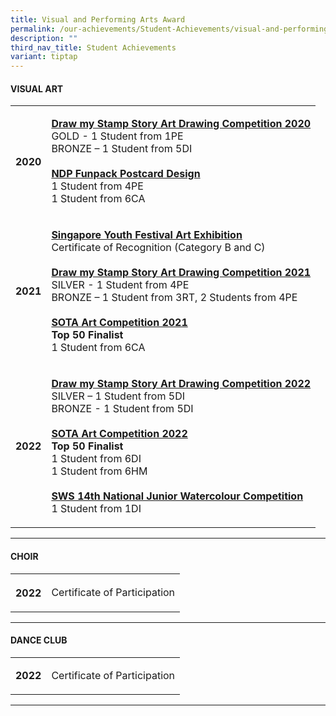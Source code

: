```yaml
---
title: Visual and Performing Arts Award
permalink: /our-achievements/Student-Achievements/visual-and-performing-arts-award/
description: ""
third_nav_title: Student Achievements
variant: tiptap
---
```

<h4><strong>VISUAL ART</strong></h4>
<table style="minWidth: 50px">
<colgroup>
<col>
<col>
</colgroup>
<tbody>
<tr>
<th rowspan="1" colspan="1">
<p>2020</p>
</th>
<td rowspan="1" colspan="1">
<p><strong><u>Draw my Stamp Story Art Drawing Competition 2020</u></strong>
<br>GOLD - 1 Student from 1PE
<br>BRONZE – 1 Student from 5DI
<br>
<br><strong><u>NDP Funpack Postcard Design</u></strong>
<br>1 Student from 4PE
<br>1 Student from 6CA</p>
</td>
</tr>
<tr>
<td rowspan="1" colspan="1">
<p><strong>2021</strong>
</p>
</td>
<td rowspan="1" colspan="1">
<p><strong><u>Singapore Youth Festival Art Exhibition</u></strong>
<br>Certificate of Recognition (Category B and C)
<br>
<br><strong><u>Draw my Stamp Story Art Drawing Competition 2021</u></strong>
<br>SILVER - 1 Student from 4PE
<br>BRONZE – 1 Student from 3RT, 2 Students from 4PE
<br>
<br><strong><u>SOTA Art Competition 2021</u></strong>
<br><strong>Top 50 Finalist</strong>
<br>1 Student from 6CA</p>
</td>
</tr>
<tr>
<td rowspan="1" colspan="1">
<p><strong>2022</strong>
</p>
</td>
<td rowspan="1" colspan="1">
<p><strong><u>Draw my Stamp Story Art Drawing Competition 2022</u></strong>
<br>SILVER – 1 Student from 5DI
<br>BRONZE - 1 Student from 5DI
<br>
<br><strong><u>SOTA Art Competition 2022</u></strong>
<br><strong>Top 50 Finalist</strong>
<br>1 Student from 6DI
<br>1 Student from 6HM
<br>
<br><strong><u>SWS 14th National Junior Watercolour Competition</u></strong>
<br>1 Student from 1DI</p>
</td>
</tr>
</tbody>
</table>
<hr>
<h4><strong>CHOIR</strong></h4>
<table style="minWidth: 50px">
<colgroup>
<col>
<col>
</colgroup>
<tbody>
<tr>
<th rowspan="1" colspan="1">
<p>2022</p>
</th>
<td rowspan="1" colspan="1">
<p>Certificate of Participation</p>
</td>
</tr>
</tbody>
</table>
<hr>
<h4><strong>DANCE CLUB</strong></h4>
<table style="minWidth: 50px">
<colgroup>
<col>
<col>
</colgroup>
<tbody>
<tr>
<td rowspan="1" colspan="1">
<p><strong>2022</strong>
</p>
</td>
<td rowspan="1" colspan="1">
<p>Certificate of Participation</p>
</td>
</tr>
</tbody>
</table>
<hr>
<p></p>
<p></p>
<p></p>
<p></p>
<p></p>
<p></p>